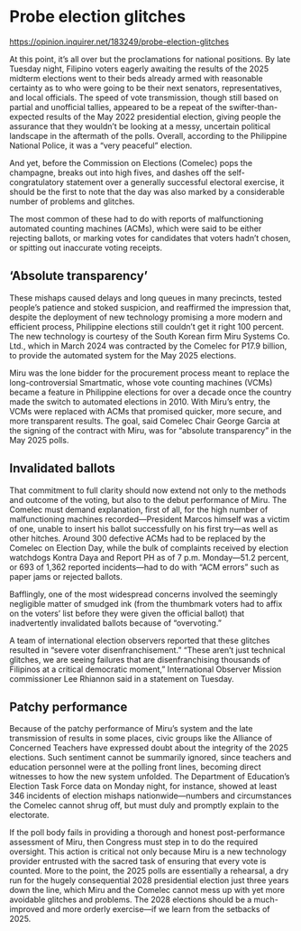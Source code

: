 # Probe election glitches

https://opinion.inquirer.net/183249/probe-election-glitches



At this point, it’s all over but the proclamations for national positions. By late Tuesday night, Filipino voters eagerly awaiting the results of the 2025 midterm elections went to their beds already armed with reasonable certainty as to who were going to be their next senators, representatives, and local officials. The speed of vote transmission, though still based on partial and unofficial tallies, appeared to be a repeat of the swifter-than-expected results of the May 2022 presidential election, giving people the assurance that they wouldn’t be looking at a messy, uncertain political landscape in the aftermath of the polls. Overall, according to the Philippine National Police, it was a “very peaceful” election.

And yet, before the Commission on Elections (Comelec) pops the champagne, breaks out into high fives, and dashes off the self-congratulatory statement over a generally successful electoral exercise, it should be the first to note that the day was also marked by a considerable number of problems and glitches.

The most common of these had to do with reports of malfunctioning automated counting machines (ACMs), which were said to be either rejecting ballots, or marking votes for candidates that voters hadn’t chosen, or spitting out inaccurate voting receipts.



##  ‘Absolute transparency’



These mishaps caused delays and long queues in many precincts, tested people’s patience and stoked suspicion, and reaffirmed the impression that, despite the deployment of new technology promising a more modern and efficient process, Philippine elections still couldn’t get it right 100 percent. The new technology is courtesy of the South Korean firm Miru Systems Co. Ltd., which in March 2024 was contracted by the Comelec for P17.9 billion, to provide the automated system for the May 2025 elections.

Miru was the lone bidder for the procurement process meant to replace the long-controversial Smartmatic, whose vote counting machines (VCMs) became a feature in Philippine elections for over a decade once the country made the switch to automated elections in 2010. With Miru’s entry, the VCMs were replaced with ACMs that promised quicker, more secure, and more transparent results. The goal, said Comelec Chair George Garcia at the signing of the contract with Miru, was for “absolute transparency” in the May 2025 polls.



##  Invalidated ballots



That commitment to full clarity should now extend not only to the methods and outcome of the voting, but also to the debut performance of Miru. The Comelec must demand explanation, first of all, for the high number of malfunctioning machines recorded—President Marcos himself was a victim of one, unable to insert his ballot successfully on his first try—as well as other hitches. Around 300 defective ACMs had to be replaced by the Comelec on Election Day, while the bulk of complaints received by election watchdogs Kontra Daya and Report PH as of 7 p.m. Monday—51.2 percent, or 693 of 1,362 reported incidents—had to do with “ACM errors” such as paper jams or rejected ballots.

Bafflingly, one of the most widespread concerns involved the seemingly negligible matter of smudged ink (from the thumbmark voters had to affix on the voters’ list before they were given the official ballot) that inadvertently invalidated ballots because of “overvoting.”

A team of international election observers reported that these glitches resulted in “severe voter disenfranchisement.” “These aren’t just technical glitches, we are seeing failures that are disenfranchising thousands of Filipinos at a critical democratic moment,” International Observer Mission commissioner Lee Rhiannon said in a statement on Tuesday.



##  Patchy performance



Because of the patchy performance of Miru’s system and the late transmission of results in some places, civic groups like the Alliance of Concerned Teachers have expressed doubt about the integrity of the 2025 elections. Such sentiment cannot be summarily ignored, since teachers and education personnel were at the polling front lines, becoming direct witnesses to how the new system unfolded. The Department of Education’s Election Task Force data on Monday night, for instance, showed at least 346 incidents of election mishaps nationwide—numbers and circumstances the Comelec cannot shrug off, but must duly and promptly explain to the electorate.

If the poll body fails in providing a thorough and honest post-performance assessment of Miru, then Congress must step in to do the required oversight. This action is critical not only because Miru is a new technology provider entrusted with the sacred task of ensuring that every vote is counted. More to the point, the 2025 polls are essentially a rehearsal, a dry run for the hugely consequential 2028 presidential election just three years down the line, which Miru and the Comelec cannot mess up with yet more avoidable glitches and problems. The 2028 elections should be a much-improved and more orderly exercise—if we learn from the setbacks of 2025.